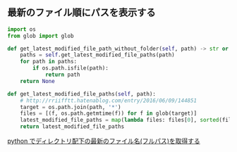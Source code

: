 ## 最新のファイル順にパスを表示する

```python
import os
from glob import glob

def get_latest_modified_file_path_without_folder(self, path) -> str or None:
    paths = self.get_latest_modified_file_paths(path)
    for path in paths:
        if os.path.isfile(path):
            return path
    return None

def get_latest_modified_file_paths(self, path):
    # http://rriifftt.hatenablog.com/entry/2016/06/09/144851
    target = os.path.join(path, '*')
    files = [(f, os.path.getmtime(f)) for f in glob(target)]
    latest_modified_file_paths = map(lambda files: files[0], sorted(files, key=lambda files: files[1])[::-1])
    return latest_modified_file_paths
```

[python でディレクトリ配下の最新のファイル名(フルパス)を取得する](http://rriifftt.hatenablog.com/entry/2016/06/09/144851)
